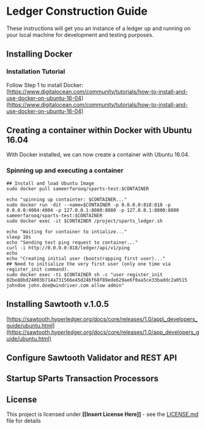 # Ledger Construction Guide

These instructions will get you an instance of a ledger up and running on your local machine for development and testing purposes. 

## Installing Docker 


### Installation Tutorial

Follow Step 1 to install Docker: [https://www.digitalocean.com/community/tutorials/how-to-install-and-use-docker-on-ubuntu-16-04](https://www.digitalocean.com/community/tutorials/how-to-install-and-use-docker-on-ubuntu-16-04)

## Creating a container within Docker with Ubuntu 16.04

With Docker installed, we can now create a container with Ubuntu 16.04.

### Spinning up and executing a container

```
## Install and load Ubuntu Image
sudo docker pull sameerfarooq/sparts-test:$CONTAINER 

echo "spinning up containter: $CONTAINER..."
sudo docker run -dit --name=$CONTAINER -p 0.0.0.0:818:818 -p 0.0.0.0:4004:4004 -p 127.0.0.1:8080:8080 -p 127.0.0.1:8800:8800 sameerfarooq/sparts-test:$CONTAINER 
sudo docker exec -it $CONTAINER /project/sparts_ledger.sh

echo "Waiting for container to intialize..."
sleep 10s
echo "Sending test ping request to container..."
curl -i http://0.0.0.0:818/ledger/api/v1/ping
echo
echo "Creating initial user (bootstrapping first user)..."
## Need to initialize the very first user (only one time via register_init command).
sudo docker exec -ti $CONTAINER sh -c "user register_init 02be88bd24003b714a731566e45d24bf68f89ede629ae6f0aa5ce33baddc2a0515 johndoe john.doe@windriver.com allow admin"
```

## Installing Sawtooth v.1.0.5

[https://sawtooth.hyperledger.org/docs/core/releases/1.0/app\_developers_guide/ubuntu.html](https://sawtooth.hyperledger.org/docs/core/releases/1.0/app_developers_guide/ubuntu.html)

## Configure Sawtooth Validator and REST API

## Startup SParts Transaction Processors


## License

This project is licensed under **[[Insert License Here]]** - see the [LICENSE.md](LICENSE.md) file for details
